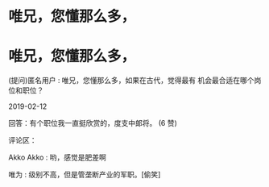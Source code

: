 # 唯兄，您懂那么多，

# 唯兄，您懂那么多，

(提问)匿名用户 : 唯兄，您懂那么多，如果在古代，觉得最有 机会最合适在哪个岗位和职位？

2019-02-12

回答：有个职位我一直挺欣赏的，度支中郞将。 (6 赞)

评论区：

Akko Akko : 哟，感觉是肥差啊

唯为 : 级别不高，但是管垄断产业的军职。[偷笑]